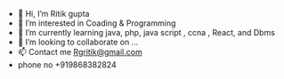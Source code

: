 - 👋 Hi, I’m Ritik gupta 
- 👀 I’m interested in Coading & Programming 
- 🌱 I’m currently learning java, php,  java script , ccna , React, and  Dbms
- 💞️ I’m looking to collaborate on ...
- 📫 Contact me Rgritik@gmail.com
- phone no  +919868382824


<!---
rgritik8fr/rgritik8fr is a ✨ special ✨ repository because its `README.md` (this file) appears on your GitHub profile.
You can click the Preview link to take a look at your changes.
--->
